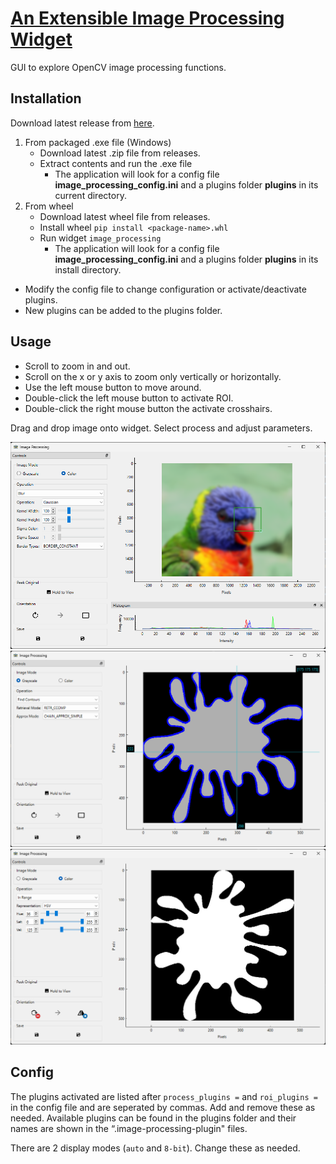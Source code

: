 # [An Extensible Image Processing Widget](https://cps-lab-saga.github.io/image-processing-widget/)

GUI to explore OpenCV image processing functions.

## Installation

Download latest release from [here](https://github.com/fukuda-lab-saga/image-processing-widget/releases/latest/).

1. From packaged .exe file (Windows)
    - Download latest .zip file from releases.
    - Extract contents and run the .exe file
        - The application will look for a config file **image_processing_config.ini** and a plugins folder **plugins**
          in its current directory.
2. From wheel
    - Download latest wheel file from releases.
    - Install wheel `pip install <package-name>.whl`
    - Run widget `image_processing`
        - The application will look for a config file **image_processing_config.ini** and a plugins folder **plugins**
          in its install directory.
      
- Modify the config file to change configuration or activate/deactivate plugins.
- New plugins can be added to the plugins folder.

## Usage

- Scroll to zoom in and out.
- Scroll on the x or y axis to zoom only vertically or horizontally.
- Use the left mouse button to move around.
- Double-click the left mouse button to activate ROI.
- Double-click the right mouse button the activate crosshairs.

Drag and drop image onto widget. 
Select process and adjust parameters.

![Screenshot 1](screenshots/screenshot1.png?raw=true "Screenshot 1")
![Screenshot 2](screenshots/screenshot2.png?raw=true "Screenshot 2")
![Screenshot 3](screenshots/screenshot3.png?raw=true "Screenshot 3")

## Config

The plugins activated are listed after `process_plugins =` and `roi_plugins =`  in the config file and are seperated by
commas.
Add and remove these as needed. Available plugins can be found in the plugins folder and their names are shown in the
“.image-processing-plugin" files.

There are 2 display modes  (`auto` and `8-bit`). Change these as needed.
